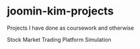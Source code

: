 # joomin-kim-projects
Projects I have done as coursework and otherwise

Stock Market Trading Platform Simulation

